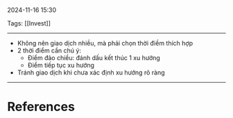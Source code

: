 2024-11-16 15:30

Tags: [[Invest]]

---

- Không nên giao dịch nhiều, mà phải chọn thời điềm thích hợp
- 2 thời điểm cần chú ý:
	- Điểm đảo chiều: đánh dấu kết thúc 1 xu hướng
	- Điểm tiếp tục xu hướng
- Tránh giao dịch khi chưa xác định xu hướng rõ ràng

---
# References